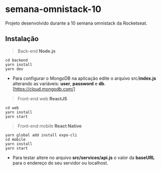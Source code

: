 # semana-omnistack-10
Projeto desenvolvido durante a 10 semana omnistack da Rocketseat.

## Instalação

> Back-end
**Node.js**

```
cd backend
yarn install
yarn dev
```

- Para configurar o MongoDB na aplicação edite o arquivo src/**index.js** alterando as variáveis: **user**, **password** e **db**.
[https://cloud.mongodb.com/]


> Front-end web
**ReactJS**

```
cd web
yarn install
yarn start
```


> Front-end mobile
**React Native**

```
yarn global add install expo-cli
cd mobile
yarn install
yarn start
```

- Para testar altere no arquivo **src/services/api.js** o valor da **baseURL** para o endereço do seu servidor ou localhost.